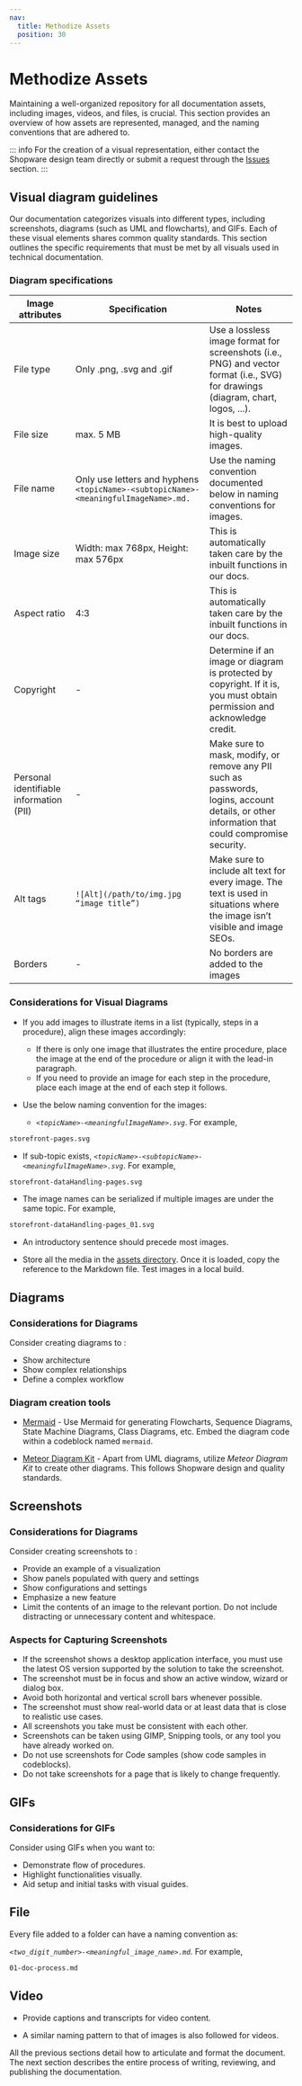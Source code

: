 ```yaml
---
nav:
  title: Methodize Assets
  position: 30
---
```


# Methodize Assets

Maintaining a well-organized repository for all documentation assets, including images, videos, and files, is crucial. This section provides an overview of how assets are represented, managed, and the naming conventions that are adhered to.

::: info
For the creation of a visual representation, either contact the Shopware design team directly or submit a request through the [Issues](https://github.com/shopware/docs/issues) section.
:::

## Visual diagram guidelines

Our documentation categorizes visuals into different types, including screenshots, diagrams (such as UML and flowcharts), and GIFs. Each of these visual elements shares common quality standards. This section outlines the specific requirements that must be met by all visuals used in technical documentation.

### Diagram specifications

| Image attributes | Specification | Notes|
|------------------|---------------|---------|
| File type| Only .png, .svg and .gif| Use a lossless image format for screenshots (i.e., PNG) and vector format (i.e., SVG) for drawings (diagram, chart, logos, ...).|
|File size | max. 5 MB | It is best to upload high-quality images. |
|File name | Only use letters and hyphens `<topicName>-<subtopicName>-<meaningfulImageName>.md.` | Use the naming convention documented below in naming conventions for images.|
|Image size | Width: max 768px, Height: max 576px | This is automatically taken care by the inbuilt functions in our docs.|
|Aspect ratio | 4:3 | This is automatically taken care by the inbuilt functions in our docs. |
|Copyright| - |Determine if an image or diagram is protected by copyright. If it is, you must obtain permission and acknowledge credit.|
|Personal identifiable information (PII) | - | Make sure to mask, modify, or remove any PII such as passwords, logins, account details, or other information that could compromise security.|
|Alt tags| `![Alt](/path/to/img.jpg “image title”)` | Make sure to include alt text for every image. The text is used in situations where the image isn’t visible and image SEOs.|
|Borders|-|No borders are added to the images|

### Considerations for Visual Diagrams

* If you add images to illustrate items in a list (typically, steps in a procedure), align these images accordingly:
    * If there is only one image that illustrates the entire procedure, place the image at the end of the procedure or align it with the lead-in paragraph.
    * If you need to provide an image for each step in the procedure, place each image at the end of each step it follows.

* Use the below naming convention for the images:

  * *`<topicName>-<meaningfulImageName>.svg`*. For example,

```markdown
storefront-pages.svg
```

  * If sub-topic exists, *`<topicName>-<subtopicName>-<meaningfulImageName>.svg`*. For example,

```markdown
storefront-dataHandling-pages.svg 
```

  * The image names can be serialized if multiple images are under the same topic. For example,

```markdown
storefront-dataHandling-pages_01.svg
```

* An introductory sentence should precede most images.

* Store all the media in the [assets directory]( https://github.com/shopware/docs/tree/main/assets). Once it is loaded, copy the reference to the Markdown file. Test images in a local build.

## Diagrams

### Considerations for Diagrams

Consider creating diagrams to :

* Show architecture
* Show complex relationships
* Define a complex workflow

### Diagram creation tools

* [Mermaid](https://mermaid.live/) - Use Mermaid for generating Flowcharts, Sequence Diagrams, State Machine Diagrams, Class Diagrams, etc. Embed the diagram code within a codeblock named `mermaid`.

* [Meteor Diagram Kit](https://www.figma.com/community/file/1339141765099471739) - Apart from UML diagrams, utilize *Meteor Diagram Kit* to create other diagrams. This follows Shopware design and quality standards.

## Screenshots

### Considerations for Diagrams

Consider creating screenshots to :

* Provide an example of a visualization
* Show panels populated with query and settings
* Show configurations and settings
* Emphasize a new feature
* Limit the contents of an image to the relevant portion. Do not include distracting or unnecessary content and whitespace.

### Aspects for Capturing Screenshots

* If the screenshot shows a desktop application interface, you must use the latest OS version supported by the solution to take the screenshot.
* The screenshot must be in focus and show an active window, wizard or dialog box.
* Avoid both horizontal and vertical scroll bars whenever possible.
* The screenshot must show real-world data or at least data that is close to realistic use cases.
* All screenshots you take must be consistent with each other.
* Screenshots can be taken using GIMP, Snipping tools, or any tool you have already worked on.
* Do not use screenshots for Code samples (show code samples in codeblocks).
* Do not take screenshots for a page that is likely to change frequently.

## GIFs

### Considerations for GIFs

Consider using GIFs when you want to:

* Demonstrate flow of procedures.
* Highlight functionalities visually.
* Aid setup and initial tasks with visual guides.

## File

Every file added to a folder can have a naming convention as:

*`<two_digit_number>-<meaningful_image_name>.md`.* For example,

```markdown
01-doc-process.md
```

## Video

* Provide captions and transcripts for video content.

* A similar naming pattern to that of images is also followed for videos.

All the previous sections detail how to articulate and format the document. The next section describes the entire process of writing, reviewing, and publishing the documentation.
